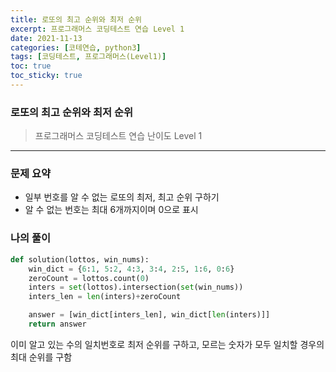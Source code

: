 ```yaml
---
title: 로또의 최고 순위와 최저 순위
excerpt: 프로그래머스 코딩테스트 연습 Level 1
date: 2021-11-13
categories: [코테연습, python3]
tags: [코딩테스트, 프로그래머스(Level1)]
toc: true
toc_sticky: true
---
```


### 로또의 최고 순위와 최저 순위
> 프로그래머스 코딩테스트 연습
> 난이도 Level 1

***

### 문제 요약
* 일부 번호를 알 수 없는 로또의 최저, 최고 순위 구하기
* 알 수 없는 번호는 최대 6개까지이며 0으로 표시

### 나의 풀이

```python
def solution(lottos, win_nums):
    win_dict = {6:1, 5:2, 4:3, 3:4, 2:5, 1:6, 0:6}
    zeroCount = lottos.count(0)
    inters = set(lottos).intersection(set(win_nums))
    inters_len = len(inters)+zeroCount

    answer = [win_dict[inters_len], win_dict[len(inters)]]
    return answer
```
이미 알고 있는 수의 일치번호로 최저 순위를 구하고, 모르는 숫자가 모두 일치할 경우의 최대 순위를 구함

